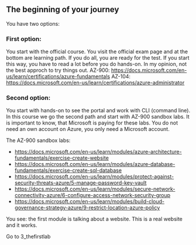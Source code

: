 ## The beginning of your journey

You have two options:

### First option: 
You start with the official course. 
You visit the official exam page and at the bottom are learning path. If you do all, you are ready for the test. If you start this way, you have to read a lot before you do hands-on. In my opinion, not the best approch to try things out.
AZ-900: https://docs.microsoft.com/en-us/learn/certifications/azure-fundamentals 
AZ-104: https://docs.microsoft.com/en-us/learn/certifications/azure-administrator

### Second option:
You start with hands-on to see the portal and work with CLI (command line). In this course we go the second path and start with AZ-900 sandbox labs. It is important to know, that Microsoft is paying for these labs. You do not need an own account on Azure, you only need a Microsoft account.

The AZ-900 sandbox labs:
- https://docs.microsoft.com/en-us/learn/modules/azure-architecture-fundamentals/exercise-create-website
- https://docs.microsoft.com/en-us/learn/modules/azure-database-fundamentals/exercise-create-sql-database
- https://docs.microsoft.com/en-us/learn/modules/protect-against-security-threats-azure/5-manage-password-key-vault
- https://docs.microsoft.com/en-us/learn/modules/secure-network-connectivity-azure/6-configure-access-network-security-group
- https://docs.microsoft.com/en-us/learn/modules/build-cloud-governance-strategy-azure/9-restrict-location-azure-policy

You see: the first module is talking about a website. This is a real website and it works.

Go to 3_thefirstlab
